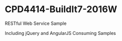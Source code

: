 # CPD4414-BuildIt7-2016W

RESTful Web Service Sample

Including jQuery and AngularJS Consuming Samples